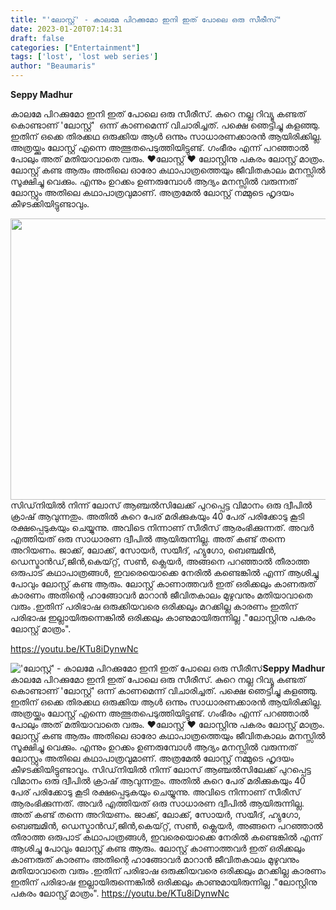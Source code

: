 ```yaml
---
title: "'ലോസ്റ്റ്' - കാലമേ പിറക്കുമോ ഇനി ഇത് പോലെ ഒരു സീരീസ്"
date: 2023-01-20T07:14:31
draft: false
categories: ["Entertainment"]
tags: ['lost', 'lost web series']
author: "Beaumaris"
---
```


<strong>Seppy Madhur</strong>

കാലമേ പിറക്കുമോ ഇനി ഇത് പോലെ ഒരു സീരീസ്. കുറെ നല്ല റിവ്യൂ കണ്ടത് കൊണ്ടാണ് 'ലോസ്റ്റ്'  ഒന്ന് കാണമെന്ന് വിചാരിച്ചത്. പക്ഷെ ഞെട്ടിച്ചു കളഞ്ഞു. ഇതിന് ഒക്കെ തിരക്കഥ ഒരുക്കിയ ആൾ ഒന്നും സാധാരണക്കാരൻ ആയിരിക്കില്ല. അത്രയ്ക്കും ലോസ്റ്റ് എന്നെ അത്ഭുതപെടുത്തിയിട്ടുണ്ട്. ഗംഭീരം എന്ന് പറഞ്ഞാൽ പോലും അത് മതിയാവാതെ വരും. ❤️ലോസ്റ്റ് ❤️ ലോസ്റ്റിനു പകരം ലോസ്റ്റ് മാത്രം. ലോസ്റ്റ് കണ്ട ആരും അതിലെ ഓരോ കഥാപാത്രത്തെയും ജീവിതകാലം മനസ്സിൽ സൂക്ഷിച്ചു വെക്കും. എന്നും ഉറക്കം ഉണരുമ്പോൾ ആദ്യം മനസ്സിൽ വരുന്നത് ലോസ്റ്റും അതിലെ കഥാപാത്രവുമാണ്. അത്രമേൽ ലോസ്റ്റ് നമ്മുടെ ഹൃദയം കീഴടക്കിയിട്ടുണ്ടാവും.

<img class="size-large wp-image-380088 aligncenter" src="https://cdn.boolokam.com/articles/2023/01/GGG-1-1024x576.jpg" alt="" width="800" height="450" />സിഡ്‌നിയിൽ നിന്ന് ലോസ് ആഞ്ചൽസിലേക്ക് പുറപ്പെട്ട വിമാനം ഒരു ദ്വീപിൽ ക്രാഷ് ആവുന്നതും. അതിൽ കുറെ പേര് മരിക്കുകയും 40 പേര് പരിക്കോടു കൂടി രക്ഷപ്പെടുകയും ചെയ്യുന്നു. അവിടെ നിന്നാണ് സീരീസ് ആരംഭിക്കുന്നത്. അവർ എത്തിയത് ഒരു സാധാരണ ദ്വീപിൽ ആയിരുന്നില്ല. അത് കണ്ട് തന്നെ അറിയണം. ജാക്ക്, ലോക്ക്, സോയർ, സയീദ്, ഹ്യുഗോ, ബെഞ്ചമിൻ, ഡെസ്മാൻഡ്,ജിൻ,കെയ്റ്റ്, സൺ, ക്ലെയർ, അങ്ങനെ പറഞ്ഞാൽ തീരാത്ത ഒരുപാട് കഥാപാത്രങ്ങൾ, ഇവരെയൊക്കെ നേരിൽ കണ്ടെങ്കിൽ എന്ന് ആശിച്ചു പോവും ലോസ്റ്റ് കണ്ട ആരും. ലോസ്റ്റ് കാണാത്തവർ ഇത് ഒരിക്കലും കാണരുത് കാരണം അതിന്റെ ഹാങ്ങോവർ മാറാൻ ജീവിതകാലം മുഴുവനും മതിയാവാതെ വരും .ഇതിന് പരിഭാഷ ഒരുക്കിയവരെ ഒരിക്കലും മറക്കില്ല കാരണം ഇതിന് പരിഭാഷ ഇല്ലായിരുന്നെങ്കിൽ ഒരിക്കലും കാണുമായിരുന്നില്ല ."ലോസ്റ്റിനു പകരം ലോസ്റ്റ് മാത്രം".

https://youtu.be/KTu8iDynwNc


!['ലോസ്റ്റ്' - കാലമേ പിറക്കുമോ ഇനി ഇത് പോലെ ഒരു സീരീസ്](https://cdn.boolokam.com/articles/2023/01/GGG-1-1024x576.jpg)**Seppy Madhur** കാലമേ പിറക്കുമോ ഇനി ഇത് പോലെ ഒരു സീരീസ്. കുറെ നല്ല റിവ്യൂ കണ്ടത് കൊണ്ടാണ് 'ലോസ്റ്റ്' ഒന്ന് കാണമെന്ന് വിചാരിച്ചത്. പക്ഷെ ഞെട്ടിച്ചു കളഞ്ഞു. ഇതിന് ഒക്കെ തിരക്കഥ ഒരുക്കിയ ആൾ ഒന്നും സാധാരണക്കാരൻ ആയിരിക്കില്ല. അത്രയ്ക്കും ലോസ്റ്റ് എന്നെ അത്ഭുതപെടുത്തിയിട്ടുണ്ട്. ഗംഭീരം എന്ന് പറഞ്ഞാൽ പോലും അത് മതിയാവാതെ വരും. ❤️ലോസ്റ്റ് ❤️ ലോസ്റ്റിനു പകരം ലോസ്റ്റ് മാത്രം. ലോസ്റ്റ് കണ്ട ആരും അതിലെ ഓരോ കഥാപാത്രത്തെയും ജീവിതകാലം മനസ്സിൽ സൂക്ഷിച്ചു വെക്കും. എന്നും ഉറക്കം ഉണരുമ്പോൾ ആദ്യം മനസ്സിൽ വരുന്നത് ലോസ്റ്റും അതിലെ കഥാപാത്രവുമാണ്. അത്രമേൽ ലോസ്റ്റ് നമ്മുടെ ഹൃദയം കീഴടക്കിയിട്ടുണ്ടാവും. സിഡ്‌നിയിൽ നിന്ന് ലോസ് ആഞ്ചൽസിലേക്ക് പുറപ്പെട്ട വിമാനം ഒരു ദ്വീപിൽ ക്രാഷ് ആവുന്നതും. അതിൽ കുറെ പേര് മരിക്കുകയും 40 പേര് പരിക്കോടു കൂടി രക്ഷപ്പെടുകയും ചെയ്യുന്നു. അവിടെ നിന്നാണ് സീരീസ് ആരംഭിക്കുന്നത്. അവർ എത്തിയത് ഒരു സാധാരണ ദ്വീപിൽ ആയിരുന്നില്ല. അത് കണ്ട് തന്നെ അറിയണം. ജാക്ക്, ലോക്ക്, സോയർ, സയീദ്, ഹ്യുഗോ, ബെഞ്ചമിൻ, ഡെസ്മാൻഡ്,ജിൻ,കെയ്റ്റ്, സൺ, ക്ലെയർ, അങ്ങനെ പറഞ്ഞാൽ തീരാത്ത ഒരുപാട് കഥാപാത്രങ്ങൾ, ഇവരെയൊക്കെ നേരിൽ കണ്ടെങ്കിൽ എന്ന് ആശിച്ചു പോവും ലോസ്റ്റ് കണ്ട ആരും. ലോസ്റ്റ് കാണാത്തവർ ഇത് ഒരിക്കലും കാണരുത് കാരണം അതിന്റെ ഹാങ്ങോവർ മാറാൻ ജീവിതകാലം മുഴുവനും മതിയാവാതെ വരും .ഇതിന് പരിഭാഷ ഒരുക്കിയവരെ ഒരിക്കലും മറക്കില്ല കാരണം ഇതിന് പരിഭാഷ ഇല്ലായിരുന്നെങ്കിൽ ഒരിക്കലും കാണുമായിരുന്നില്ല ."ലോസ്റ്റിനു പകരം ലോസ്റ്റ് മാത്രം". https://youtu.be/KTu8iDynwNc

